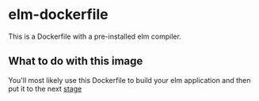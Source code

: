# elm-dockerfile

This is a Dockerfile with a pre-installed elm compiler.

## What to do with this image

You'll most likely use this Dockerfile to build your elm application and then put it to the next [stage](https://docs.docker.com/develop/develop-images/multistage-build/)
